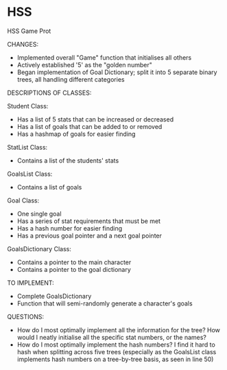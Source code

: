 # HSS
HSS Game Prot

CHANGES:
- Implemented overall "Game" function that initialises all others
- Actively established '5' as the "golden number"
- Began implementation of Goal Dictionary; split it into 5 separate binary trees, all handling different categories

DESCRIPTIONS OF CLASSES:

Student Class:
- Has a list of 5 stats that can be increased or decreased
- Has a list of goals that can be added to or removed
- Has a hashmap of goals for easier finding

StatList Class:
- Contains a list of the students' stats

GoalsList Class:
- Contains a list of goals

Goal Class:
- One single goal
- Has a series of stat requirements that must be met
- Has a hash number for easier finding
- Has a previous goal pointer and a next goal pointer

GoalsDictionary Class:
- Contains a pointer to the main character
- Contains a pointer to the goal dictionary

TO IMPLEMENT:
- Complete GoalsDictionary
- Function that will semi-randomly generate a character's goals

QUESTIONS:
- How do I most optimally implement all the information for the tree? How would I neatly initialise all the specific stat numbers, or the names?
- How do I most optimally implement the hash numbers? I find it hard to hash when splitting across five trees (especially as the GoalsList class implements hash numbers on a tree-by-tree basis, as seen in line 50)
